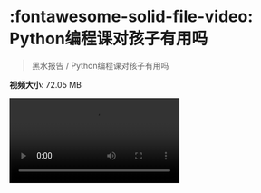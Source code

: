 # :fontawesome-solid-file-video: Python编程课对孩子有用吗

> 黑水报告 / Python编程课对孩子有用吗

**视频大小**: 72.05 MB

<div class="video"><video src="https://file.hsyhx.top/archive/黑水报告/Python编程课对孩子有用吗.mp4" controls preload>🤔 您的浏览器不支持 video 标签</video></div>